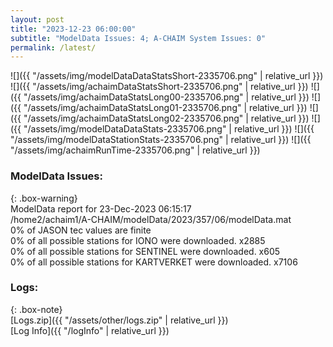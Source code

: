 ```yaml
---
layout: post
title: "2023-12-23 06:00:00"
subtitle: "ModelData Issues: 4; A-CHAIM System Issues: 0"
permalink: /latest/
---
```


![]({{ "/assets/img/modelDataDataStatsShort-2335706.png" | relative_url }})
![]({{ "/assets/img/achaimDataStatsShort-2335706.png" | relative_url }})
![]({{ "/assets/img/achaimDataStatsLong00-2335706.png" | relative_url }})
![]({{ "/assets/img/achaimDataStatsLong01-2335706.png" | relative_url }})
![]({{ "/assets/img/achaimDataStatsLong02-2335706.png" | relative_url }})
![]({{ "/assets/img/modelDataDataStats-2335706.png" | relative_url }})
![]({{ "/assets/img/modelDataStationStats-2335706.png" | relative_url }})
![]({{ "/assets/img/achaimRunTime-2335706.png" | relative_url }})


### ModelData Issues:  
  
{: .box-warning}  
 ModelData report for 23-Dec-2023 06:15:17   
 /home2/achaim1/A-CHAIM/modelData/2023/357/06/modelData.mat   
 0% of JASON tec values are finite   
 0% of all possible stations for IONO were downloaded. x2885   
 0% of all possible stations for SENTINEL were downloaded. x605   
 0% of all possible stations for KARTVERKET were downloaded. x7106   
  


### Logs:  
  
{: .box-note}  
[Logs.zip]({{ "/assets/other/logs.zip" | relative_url }})  
[Log Info]({{ "/logInfo" | relative_url }})  
